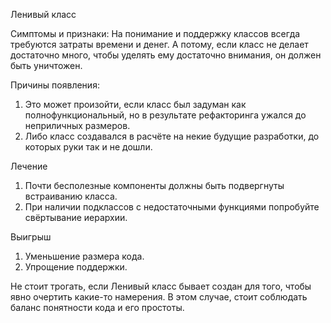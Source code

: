 Ленивый класс

Симптомы и признаки: На понимание и поддержку классов всегда требуются затраты времени и денег. А потому, если класс не делает достаточно много, чтобы уделять ему достаточно внимания, он должен быть уничтожен.

Причины появления: 

1. Это может произойти, если класс был задуман как полнофункциональный, но в результате рефакторинга ужался до неприличных размеров.
2. Либо класс создавался в расчёте на некие будущие разработки, до которых руки так и не дошли.

Лечение

1. Почти бесполезные компоненты должны быть подвергнуты встраиванию класса.
2. При наличии подклассов с недостаточными функциями попробуйте свёртывание иерархии.

Выигрыш

1. Уменьшение размера кода.
2. Упрощение поддержки.

Не стоит трогать, если Ленивый класс бывает создан для того, чтобы явно очертить какие-то намерения. В этом случае, стоит соблюдать баланс понятности кода и его простоты.
